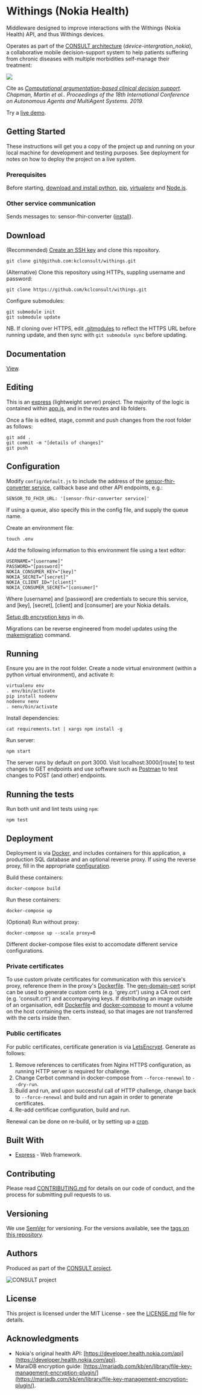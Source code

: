 # Withings (Nokia Health)

Middleware designed to improve interactions with the Withings (Nokia Health) API, and thus Withings devices.

Operates as part of the [CONSULT architecture](https://dl.acm.org/doi/pdf/10.5555/3306127.3332107?download=true) (_device-intergration_nokia_), a collaborative mobile decision-support system to help patients suffering from chronic diseases with multiple morbidities self-manage their treatment:

<img src="consult.png">

Cite as _[Computational argumentation-based clinical decision support](https://dl.acm.org/doi/pdf/10.5555/3306127.3332107?download=true). Chapman, Martin et al.. Proceedings of the 18th International Conference on Autonomous Agents and MultiAgent Systems. 2019._

Try a [live demo](https://kclhi.org/consult/demo/?a=UGU2YmFxRUQ6dWtlN2JQRXk=).

## Getting Started

These instructions will get you a copy of the project up and running on your local machine for development and testing purposes. See deployment for notes on how to deploy the project on a live system.

### Prerequisites

Before starting, [download and install python](https://www.python.org/downloads/), [pip](https://packaging.python.org/tutorials/installing-packages/#use-pip-for-installing), [virtualenv](https://virtualenv.pypa.io/en/latest/installation/) and [Node.js](https://nodejs.org/en/download/).

### Other service communication

Sends messages to: sensor-fhir-converter ([install](https://github.kcl.ac.uk/consult/sensor-fhir-converter/blob/master/README.md)).

## Download

(Recommended) [Create an SSH key](https://help.github.com/en/articles/generating-a-new-ssh-key-and-adding-it-to-the-ssh-agent) and clone this repository.

```
git clone git@github.com:kclconsult/withings.git
```

(Alternative) Clone this repository using HTTPs, suppling username and password:

```
git clone https://github.com/kclconsult/withings.git
```

Configure submodules:

```
git submodule init
git submodule update
```

NB. If cloning over HTTPS, edit [.gitmodules](.gitmodules) to reflect the HTTPS URL before running update, and then sync with `git submodule sync` before updating.

## Documentation

[View](https://kclconsult.github.io/withings/).

## Editing

This is an [express](https://expressjs.com/) (lightweight server) project. The majority of the logic is contained within [app.js](app.js), and in the routes and lib folders.

Once a file is edited, stage, commit and push changes from the root folder as follows:

```
git add .
git commit -m "[details of changes]"
git push
```

## Configuration

Modify `config/default.js` to include the address of the [sensor-fhir-converter service](https://github.kcl.ac.uk/consult/sensor-fhir-converter), callback base and other API endpoints, e.g.:

```
SENSOR_TO_FHIR_URL: '[sensor-fhir-converter service]'
```

If using a queue, also specify this in the config file, and supply the queue name.

Create an environment file:

```
touch .env
```

Add the following information to this environment file using a text editor:

```
USERNAME="[username]"
PASSWORD="[password]"
NOKIA_CONSUMER_KEY="[key]"
NOKIA_SECRET="[secret]"
NOKIA_CLIENT_ID="[client]"
NOKIA_CONSUMER_SECRET="[consumer]"
```

Where [username] and [password] are credentials to secure this service, and [key], [secret], [client] and [consumer] are your Nokia details.

[Setup db encryption keys](https://mariadb.com/kb/en/file-key-management-encryption-plugin/) in `db`.

Migrations can be reverse engineered from model updates using the [makemigration](https://www.npmjs.com/package/sequelize-auto-migrations) command.

## Running

Ensure you are in the root folder. Create a node virtual environment (within a python virtual environment), and activate it:

```
virtualenv env
. env/bin/activate
pip install nodeenv
nodeenv nenv
. nenv/bin/activate
```

Install dependencies:

```
cat requirements.txt | xargs npm install -g
```

Run server:

```
npm start
```

The server runs by default on port 3000. Visit localhost:3000/[route] to test changes to GET endpoints and use software such as [Postman](https://www.getpostman.com/) to test changes to POST (and other) endpoints.

## Running the tests

Run both unit and lint tests using `npm`:

```
npm test
```

## Deployment

Deployment is via [Docker](https://docs.docker.com/compose/install/), and includes containers for this application, a production SQL database and an optional reverse proxy. If using the reverse proxy, fill in the appropriate [configuration](proxy/nginx.conf).

Build these containers:

```
docker-compose build
```

Run these containers:

```
docker-compose up
```

(Optional) Run without proxy:

```
docker-compose up --scale proxy=0
```

Different docker-compose files exist to accomodate different service configurations.

### Private certificates

To use custom private certificates for communication with this service's proxy, reference them in the proxy's [Dockerfile](proxy/Dockerfile). The [gen-domain-cert](proxy/certs/gen-domain-cert.sh) script can be used to generate custom certs (e.g. 'grey.crt') using a CA root cert (e.g. 'consult.crt') and accompanying keys. If distributing an image outside of an organisation, edit [Dockerfile](proxy/Dockerfile) and [docker-compose](docker-compose.yml) to mount a volume on the host containing the certs instead, so that images are not transferred with the certs inside then.

### Public certificates

For public certificates, certificate generation is via [LetsEncrypt](https://letsencrypt.org/). Generate as follows:

1. Remove references to certificates from Nginx HTTPS configuration, as running HTTP server is required for challenge.
2. Change Cerbot command in docker-compose from `--force-renewal` to `--dry-run`.
3. Build and run, and upon successful call of HTTP challenge, change back to `--force-renewal` and build and run again in order to generate certificates.
4. Re-add certificae configuration, build and run.

Renewal can be done on re-build, or by setting up a [cron](https://www.digitalocean.com/community/tutorials/how-to-secure-a-containerized-node-js-application-with-nginx-let-s-encrypt-and-docker-compose#step-6-%E2%80%94-renewing-certificates).

## Built With

* [Express](https://expressjs.com/) - Web framework.

## Contributing

Please read [CONTRIBUTING.md](CONTRIBUTING.md) for details on our code of conduct, and the process for submitting pull requests to us.

## Versioning

We use [SemVer](http://semver.org/) for versioning. For the versions available, see the [tags on this repository](https://github.com/martinchapman/nokia-health/tags).

## Authors

Produced as part of the [CONSULT project](https://consult.kcl.ac.uk/).

![CONSULT project](https://consult.kcl.ac.uk/wp-content/uploads/sites/214/2017/12/overview-consult-768x230.png "CONSULT project")

## License

This project is licensed under the MIT License - see the [LICENSE.md](LICENSE.md) file for details.

## Acknowledgments

* Nokia's original health API: [https://developer.health.nokia.com/api](https://developer.health.nokia.com/api).
* MaraiDB encryption guide: [https://mariadb.com/kb/en/library/file-key-management-encryption-plugin/](https://mariadb.com/kb/en/library/file-key-management-encryption-plugin/).
